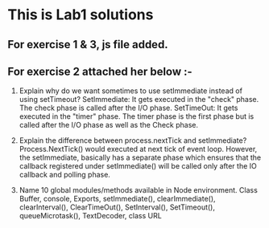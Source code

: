 # This is Lab1 solutions

## For exercise 1 & 3, js file added.

## For exercise 2 attached her below :- 
1. Explain why do we want sometimes to use setImmediate instead of using setTimeout?
SetImmediate: It gets executed in the "check" phase. The check phase is called after the I/O phase.
SetTimeOut: It gets executed in the "timer" phase. The timer phase is the first phase but is called after the I/O phase as well as the Check phase.

2. Explain the difference between process.nextTick and setImmediate?
Process.NextTick() would executed at next tick of event loop. However, the setImmediate, basically has a separate phase which ensures that the callback registered under setImmediate() will be called only after the IO callback and polling phase.

3. Name 10 global modules/methods available in Node environment.
 Class Buffer, console, Exports, setImmediate(), clearImmediate(), clearInterval(), ClearTimeOut(), SetInterval(), SetTimeout(), queueMicrotask(), TextDecoder, class URL

